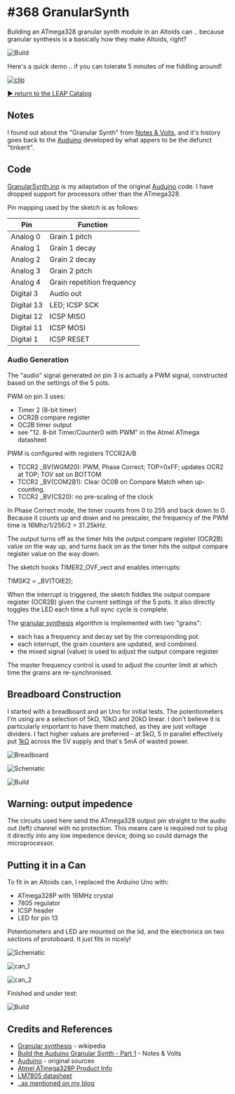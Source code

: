 # #368 GranularSynth

Building an ATmega328 granular synth module in an Altoids can .. because granular synthesis is a basically how they make Altoids, right?

![Build](./assets/GranularSynth_build.jpg?raw=true)

Here's a quick demo .. if you can tolerate 5 minutes of me fiddling around!

[![clip](http://img.youtube.com/vi/1UOCTyM_3Ns/0.jpg)](http://www.youtube.com/watch?v=1UOCTyM_3Ns)

[:arrow_forward: return to the LEAP Catalog](http://leap.tardate.com)

## Notes

I found out about the "Granular Synth" from [Notes & Volts](http://www.notesandvolts.com/2014/07/build-auduino-granular-synth-part-1.html),
and it's history goes back to the [Auduino](http://code.google.com/p/tinkerit/wiki/Auduino) developed by
what appers to be the defunct "tinkerit".


## Code

[GranularSynth.ino](./GranularSynth.ino) is my adaptation of the original [Auduino](http://code.google.com/p/tinkerit/wiki/Auduino) code.
I have dropped support for processors other than the ATmega328.

Pin mapping used by the sketch is as follows:

| Pin        | Function                   |
|------------|----------------------------|
| Analog 0   | Grain 1 pitch              |
| Analog 1   | Grain 1 decay              |
| Analog 2   | Grain 2 decay              |
| Analog 3   | Grain 2 pitch              |
| Analog 4   | Grain repetition frequency |
| Digital 3  | Audio out                  |
| Digital 13 | LED; ICSP SCK              |
| Digital 12 | ICSP MISO                  |
| Digital 11 | ICSP MOSI                  |
| Digital 1  | ICSP RESET                 |


### Audio Generation

The "audio" signal generated on pin 3 is actually a PWM signal, constructed based on the settings of the 5 pots.

PWM on pin 3 uses:

* Timer 2 (8-bit timer)
* OCR2B compare register
* OC2B timer output
* see "12. 8-bit Timer/Counter0 with PWM" in the Atmel ATmega datasheet

PWM is configured with registers TCCR2A/B

* TCCR2 _BV(WGM20): PWM, Phase Correct; TOP=0xFF; updates OCR2 at TOP; TOV set on BOTTOM
* TCCR2 _BV(COM2B1): Clear OC0B on Compare Match when up-counting.
* TCCR2 _BV(CS20): no pre-scaling of the clock

In Phase Correct mode, the timer counts from 0 to 255 and back down to 0.
Because it counts up and down and no prescaler, the frequency of the PWM time is 16Mhz/1/256/2 = 31.25kHz.

The output turns off as the timer hits the output compare register (OCR2B) value on the way up, and turns back on as the timer hits the output compare register value on the way down.

The sketch hooks TIMER2_OVF_vect and enables interrupts:

  TIMSK2 = _BV(TOIE2);

When the interrupt is triggered, the sketch fiddles the output compare register (OCR2B) given the current settings of the 5 pots.
It also directly toggles the LED each time a full sync cycle is complete.

The [granular synthesis](https://en.wikipedia.org/wiki/Granular_synthesis) algorithm is implemented with two "grains":

* each has a frequency and decay set by the corresponding pot.
* each interrupt, the grain counters are updated, and combined.
* the mixed signal (value) is used to adjust the output compare register

The master frequency control is used to adjust the counter limit at which time the grains are re-synchronised.


## Breadboard Construction

I started with a breadboard and an Uno for initial tests. The potentiometers I'm using are a selection of 5kΩ, 10kΩ and 20kΩ linear.
I don't believe it is particularly important to have them matched, as they are just voltage dividers.
I fact higher values are preferred - at 5kΩ, 5 in parallel effectively put [1kΩ](http://toolbox.tardate.com/?formula=5000%7C5000%7C5000%7C5000%7C5000#ResistorCalculator)
across the 5V supply and that's 5mA of wasted power.

![Breadboard](./assets/GranularSynth_breadboard_bb.jpg?raw=true)

![Schematic](./assets/GranularSynth_breadboard_schematic.jpg?raw=true)

![Build](./assets/GranularSynth_breadboard_build.jpg?raw=true)


## Warning: output impedence

The circuits used here send the ATmega328 output pin straight to the audio out (left) channel with no protection.
This means care is required not to plug it directly into any low impedence device; doing so could damage the microprocessor.


## Putting it in a Can

To fit in an Altoids can, I replaced the Arduino Uno with:

* ATmega328P with 16MHz crystal
* 7805 regulator
* ICSP header
* LED for pin 13

Potentiometers and LED are mounted on the lid, and the electronics on two sections of protoboard. It just fits in nicely!

![Schematic](./assets/GranularSynth_schematic.jpg?raw=true)

![can_1](./assets/can_1.jpg?raw=true)

![can_2](./assets/can_2.jpg?raw=true)

Finished and under test:

![Build](./assets/GranularSynth_build.jpg?raw=true)

## Credits and References
* [Granular synthesis](https://en.wikipedia.org/wiki/Granular_synthesis) - wikipedia
* [Build the Auduino Granular Synth - Part 1](http://www.notesandvolts.com/2014/07/build-auduino-granular-synth-part-1.html) - Notes & Volts
* [Auduino](http://code.google.com/p/tinkerit/wiki/Auduino) - original sources
* [Atmel ATmega328P Product Info](http://www.atmel.com/devices/ATMEGA328P.aspx)
* [LM7805 datasheet](http://www.futurlec.com/Linear/7805T.shtml)
* [..as mentioned on my blog](https://blog.tardate.com/2018/01/leap368-granular-synth.html)
